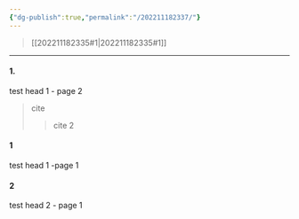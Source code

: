 ```yaml
---
{"dg-publish":true,"permalink":"/202211182337/"}
---
```



> [[202211182335#1\|202211182335#1]]
---

#### 1.
test head 1 - page 2

> cite
> > cite 2

> <div class="transclusion internal-embed is-loaded"><div class="markdown-embed"><check>
#### 1
test head 1 -page 1

#### 2
test head 2 - page 1
</div></div>
